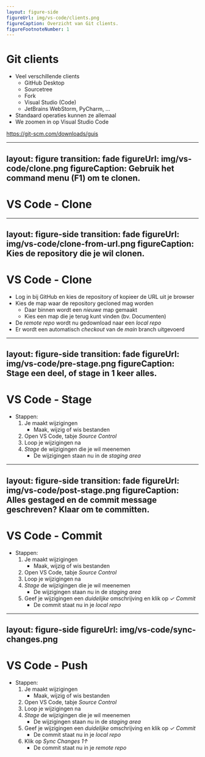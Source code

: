 ```yaml
---
layout: figure-side
figureUrl: img/vs-code/clients.png
figureCaption: Overzicht van Git clients.
figureFootnoteNumber: 1
---
```


# Git clients

- Veel verschillende clients
  - GitHub Desktop
  - Sourcetree
  - Fork
  - Visual Studio (Code)
  - JetBrains WebStorm, PyCharm, ...
- Standaard operaties kunnen ze allemaal
- We zoomen in op Visual Studio Code

<Footnotes separator>
  <Footnote :number=1><a href="https://git-scm.com/downloads/guis" rel="noreferrer" target="_blank">https://git-scm.com/downloads/guis</a></Footnote>
</Footnotes>

---
layout: figure
transition: fade
figureUrl: img/vs-code/clone.png
figureCaption: Gebruik het command menu (F1) om te clonen.
---

# VS Code - Clone

---
layout: figure-side
transition: fade
figureUrl: img/vs-code/clone-from-url.png
figureCaption: Kies de repository die je wil clonen.
---

# VS Code - Clone

- Log in bij GitHub en kies de repository of kopieer de URL uit je browser
- Kies de map waar de repository gecloned mag worden
  - Daar binnen wordt een *nieuwe* map gemaakt
  - Kies een map die je terug kunt vinden (bv. Documenten)
- De _remote repo_ wordt nu gedownload naar een _local repo_
- Er wordt een automatisch _checkout_ van de _main_ branch uitgevoerd

---
layout: figure-side
transition: fade
figureUrl: img/vs-code/pre-stage.png
figureCaption: Stage een deel, of stage in 1 keer alles.
---

# VS Code - Stage

- Stappen:
  1. Je maakt wijzigingen
      - Maak, wijzig of wis bestanden
  2. Open VS Code, tabje _Source Control_
  3. Loop je wijzigingen na
  4. _Stage_ de wijzigingen die je wil meenemen
      - De wijzigingen staan nu in de _staging area_

---
layout: figure-side
transition: fade
figureUrl: img/vs-code/post-stage.png
figureCaption: Alles gestaged en de commit message geschreven? Klaar om te committen.
---

# VS Code - Commit

- Stappen:
  1. Je maakt wijzigingen
      - Maak, wijzig of wis bestanden
  2. Open VS Code, tabje _Source Control_
  3. Loop je wijzigingen na
  4. _Stage_ de wijzigingen die je wil meenemen
      - De wijzigingen staan nu in de _staging area_
  5. Geef je wijzigingen een *duidelijke* omschrijving en klik op _✓ Commit_
     - De commit staat nu in je _local repo_

---
layout: figure-side
figureUrl: img/vs-code/sync-changes.png
---

# VS Code - Push

- Stappen:
  1. Je maakt wijzigingen
      - Maak, wijzig of wis bestanden
  2. Open VS Code, tabje _Source Control_
  3. Loop je wijzigingen na
  4. _Stage_ de wijzigingen die je wil meenemen
     - De wijzigingen staan nu in de _staging area_
  5. Geef je wijzigingen een *duidelijke* omschrijving en klik op _✓ Commit_
     - De commit staat nu in je _local repo_
  6. Klik op _Sync Changes 1↑_
     - De commit staat nu in je _remote repo_
